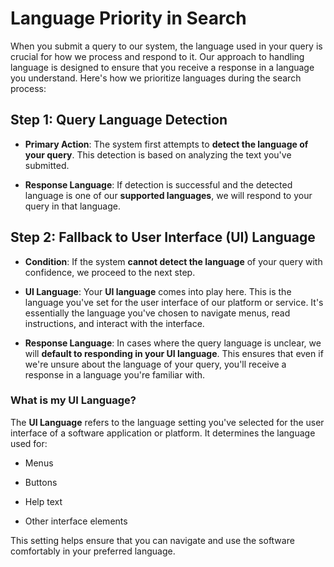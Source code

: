# Language Priority in Search


When you submit a query to our system, the language used in your query is crucial for how we process and respond to it. Our approach to handling language is designed to ensure that you receive a response in a language you understand. Here's how we prioritize languages during the search process:


## Step 1: Query Language Detection


- **Primary Action**: The system first attempts to **detect the language of your query**. This detection is based on analyzing the text you've submitted.

- **Response Language**: If detection is successful and the detected language is one of our **supported languages**, we will respond to your query in that language.


## Step 2: Fallback to User Interface (UI) Language


- **Condition**: If the system **cannot detect the language** of your query with confidence, we proceed to the next step.

- **UI Language**: Your **UI language** comes into play here. This is the language you've set for the user interface of our platform or service. It's essentially the language you've chosen to navigate menus, read instructions, and interact with the interface.

- **Response Language**: In cases where the query language is unclear, we will **default to responding in your UI language**. This ensures that even if we're unsure about the language of your query, you'll receive a response in a language you're familiar with.


### What is my UI Language?


The **UI Language** refers to the language setting you've selected for the user interface of a software application or platform. It determines the language used for:

- Menus

- Buttons

- Help text

- Other interface elements


This setting helps ensure that you can navigate and use the software comfortably in your preferred language.
